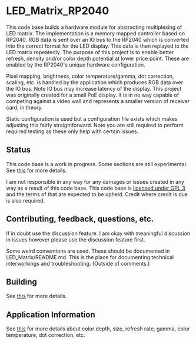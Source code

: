 # LED_Matrix_RP2040
This code base builds a hardware module for abstracting multiplexing of LED matrix. The implementation is a memory mapped controller based on RP2040. RGB data is sent over an IO bus to the RP2040 which is converted into the correct format for the LED display. This data is then replayed to the LED matrix repeatedly. The purpose of this project is to enable better refresh, density and/or color depth potential at lower price point. These are enabled by the RP2040's unique hardware configuration.

Pixel mapping, brightness, color temperature/gamma, dot correction, scaling, etc. is handled by the application which produces RGB data over the IO bus. Note IO bus may increase latency of the display. This project was originally created for a small PoE display. It is in no way capable of competing against a video wall and represents a smaller version of receiver card, in theory.

Static configuration is used but a configuration file exists which makes adjusting this fairly straightforward. Note you are still required to perform required testing as these only help with certain issues.

## Status
This code base is a work in progress. Some sections are still experimental. See [this](https://github.com/daveythacher/LED_Matrix_RP2040/blob/main/LED_Matrix/README.md#status) for more details.

I am not responsible in any way for any damages or issues created in any way as a result of this code base. This code base is [licensed under GPL 3](https://github.com/daveythacher/LED_Matrix_RP2040/blob/main/LICENSE) and the terms of that are expected to be upheld. Credit where credit is due is also required.

## Contributing, feedback, questions, etc.
If in doubt use the discussion feature. I am okay with meaningful discussion in issues however please use the discussion feature first.

Some weird conventions are used. These should be documented in LED_Matrix/README.md. This is the place for documenting technical interworkings and troubleshooting. (Outside of comments.)

## Building
See [this](https://github.com/daveythacher/LED_Matrix_RP2040/blob/main/doc/Building.md) for more details.

## Application Information
See [this](https://github.com/daveythacher/LED_Matrix_RP2040/blob/main/doc/Application_Infomation.md) for more details about color depth, size, refresh rate, gamma, color temperature, dot correction, etc.
